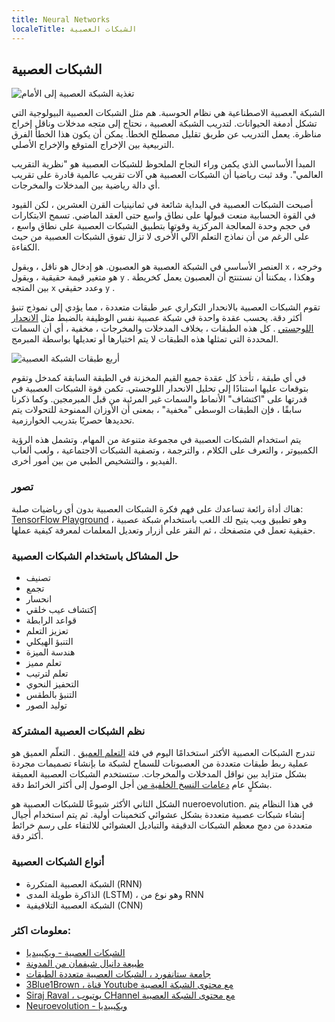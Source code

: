 ```yaml
---
title: Neural Networks
localeTitle: الشبكات العصبية
---
```

## الشبكات العصبية

![تغذية الشبكة العصبية إلى الأمام](http://ufldl.stanford.edu/tutorial/images/SingleNeuron.png)

الشبكة العصبية الاصطناعية هي نظام الحوسبة. هم مثل الشبكات العصبية البيولوجية التي تشكل أدمغة الحيوانات. لتدريب الشبكة العصبية ، نحتاج إلى متجه مدخلات وناقل إخراج مناظرة. يعمل التدريب عن طريق تقليل مصطلح الخطأ. يمكن أن يكون هذا الخطأ الفرق التربيعية بين الإخراج المتوقع والإخراج الأصلي.

المبدأ الأساسي الذي يكمن وراء النجاح الملحوظ للشبكات العصبية هو "نظرية التقريب العالمي". وقد ثبت رياضيا أن الشبكات العصبية هي آلات تقريب عالمية قادرة على تقريب أي دالة رياضية بين المدخلات والمخرجات.

أصبحت الشبكات العصبية في البداية شائعة في ثمانينيات القرن العشرين ، لكن القيود في القوة الحسابية منعت قبولها على نطاق واسع حتى العقد الماضي. تسمح الابتكارات في حجم وحدة المعالجة المركزية وقوتها بتطبيق الشبكات العصبية على نطاق واسع ، على الرغم من أن نماذج التعلم الآلي الأخرى لا تزال تفوق الشبكات العصبية من حيث الكفاءة.

العنصر الأساسي في الشبكة العصبية هو العصبون. هو إدخال هو ناقل ، ويقول `x` ، وخرجه هو متغير قيمة حقيقية ، ويقول `y` . وهكذا ، يمكننا أن نستنتج أن العصبون يعمل كخريطة بين المتجه `x` وعدد حقيقي `y` .

تقوم الشبكات العصبية بالانحدار التكراري عبر طبقات متعددة ، مما يؤدي إلى نموذج تنبؤ أكثر دقة. يحسب عقدة واحدة في شبكة عصبية نفس الوظيفة بالضبط مثل [الانحدار اللوجستي](../logistic-regression/index.md) . كل هذه الطبقات ، بخلاف المدخلات والمخرجات ، مخفية ، أي أن السمات المحددة التي تمثلها هذه الطبقات لا يتم اختيارها أو تعديلها بواسطة المبرمج.

![أربع طبقات الشبكة العصبية](http://cs231n.github.io/assets/nn1/neural_net2.jpeg)

في أي طبقة ، تأخذ كل عقدة جميع القيم المخزنة في الطبقة السابقة كمدخل وتقوم بتوقعات عليها استنادًا إلى تحليل الانحدار اللوجستي. تكمن قوة الشبكات العصبية في قدرتها على "اكتشاف" الأنماط والسمات غير المرئية من قبل المبرمجين. وكما ذكرنا سابقًا ، فإن الطبقات الوسطى "مخفية" ، بمعنى أن الأوزان الممنوحة للتحولات يتم تحديدها حصريًا بتدريب الخوارزمية.

يتم استخدام الشبكات العصبية في مجموعة متنوعة من المهام. وتشمل هذه الرؤية الكمبيوتر ، والتعرف على الكلام ، والترجمة ، وتصفية الشبكات الاجتماعية ، ولعب ألعاب الفيديو ، والتشخيص الطبي من بين أمور أخرى.

### تصور

هناك أداة رائعة تساعدك على فهم فكرة الشبكات العصبية بدون أي رياضيات صلبة: [TensorFlow Playground](http://playground.tensorflow.org) ، وهو تطبيق ويب يتيح لك اللعب باستخدام شبكة عصبية حقيقية تعمل في متصفحك ، ثم النقر على أزرار وتعديل المعلمات لمعرفة كيفية عملها.

### حل المشاكل باستخدام الشبكات العصبية

*   تصنيف
*   تجمع
*   انحسار
*   إكتشاف عيب خلقي
*   قواعد الرابطة
*   تعزيز التعلم
*   التنبؤ الهيكلي
*   هندسة الميزة
*   تعلم مميز
*   تعلم لترتيب
*   التحفيز النحوي
*   التنبؤ بالطقس
*   توليد الصور

### نظم الشبكات العصبية المشتركة

تندرج الشبكات العصبية الأكثر استخدامًا اليوم في فئة [التعلم العميق](https://github.com/freeCodeCamp/guides/blob/master/src/pages/machine-learning/deep-learning/index.md) . التعلّم العميق هو عملية ربط طبقات متعددة من العصبونات للسماح لشبكة ما بإنشاء تصميمات مجردة بشكل متزايد بين نواقل المدخلات والمخرجات. ستستخدم الشبكات العصبية العميقة بشكلٍ عام [دعامات النسخ الخلفية من](https://github.com/freeCodeCamp/guides/blob/master/src/pages/machine-learning/backpropagation/index.md) أجل الوصول إلى أكثر الخرائط دقة.

الشكل الثاني الأكثر شيوعًا للشبكات العصبية هو nueroevolution. في هذا النظام يتم إنشاء شبكات عصبية متعددة بشكل عشوائي كتخمينات أولية. ثم يتم استخدام أجيال متعددة من دمج معظم الشبكات الدقيقة والتباديل العشوائي للالتقاء على رسم خرائط أكثر دقة.

### أنواع الشبكات العصبية

*   الشبكة العصبية المتكررة (RNN)
*   الذاكرة طويلة المدى (LSTM) ، وهو نوع من RNN
*   الشبكة العصبية التلافيفية (CNN)

### معلومات اكثر:

*   [الشبكات العصبية - ويكيبيديا](https://en.wikipedia.org/wiki/Artificial_neural_network#Components_of_an_artificial_neural_network)
*   [طبيعة دانيال شيفمان من المدونة](http://natureofcode.com/book/chapter-10-neural-networks/)
*   [جامعة ستانفورد ، الشبكات العصبية متعددة الطبقات](http://ufldl.stanford.edu/tutorial/supervised/MultiLayerNeuralNetworks/)
*   [3Blue1Brown ، قناة Youtube مع محتوى الشبكة العصبية](https://youtu.be/aircAruvnKk)
*   [Siraj Raval ، يوتيوب CHannel مع محتوى الشبكة العصبية](https://youtu.be/h3l4qz76JhQ)
*   [Neuroevolution - ويكيبيديا](https://en.wikipedia.org/wiki/Neuroevolution)